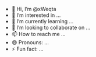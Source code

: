 - 👋 Hi, I’m @xWeqta
- 👀 I’m interested in ...
- 🌱 I’m currently learning ...
- 💞️ I’m looking to collaborate on ...
- 📫 How to reach me ...
- 😄 Pronouns: ...
- ⚡ Fun fact: ...

<!---
xWeqta/xWeqta is a ✨ special ✨ repository because its `README.md` (this file) appears on your GitHub profile.
You can click the Preview link to take a look at your changes.
--->
